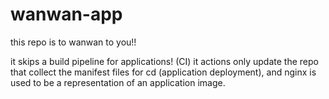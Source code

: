 # wanwan-app
this repo is to wanwan to you!!

it skips a build pipeline for applications! (CI)
it actions only update the repo that collect the manifest files for cd (application deployment), and nginx is used to be a representation of an application image.




